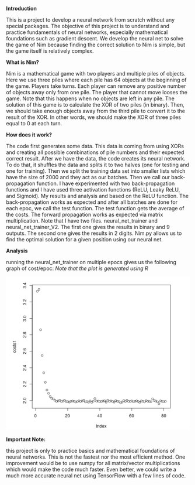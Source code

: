 **Introduction**

This is a project to develop a neural network from scratch without any special packages. The objective of this project is to understand and practice fundamentals of neural networks, especially mathematical foundations such as gradient descent. We develop the neural net to solve the game of Nim because finding the correct solution to Nim is simple, but the game itself is relatively complex.

**What is Nim?**

Nim is a mathematical game with two players and multiple piles of objects. Here we use three piles where each pile has 64 objects at the beginning of the game. Players take turns. Each player can remove any positive number of objects away only from one pile. The player that cannot move looses the game. Note that this happens when no objects are left in any pile. The solution of this game is to calculate the XOR of two piles (in binary). Then, we should take enough objects away from the third pile to convert it to the result of the XOR. In other words, we should make the XOR of three piles equal to 0 at each turn.

**How does it work?**

The code first generates some data. This data is coming from using XORs and creating all possible combinations of pile numbers and their expected correct result. After we have the data, the code creates its neural network. To do that, it shuffles the data and splits it to two halves (one for testing and one for training). Then we split the training data set into smaller lists which have the size of 2000 and they act as our batches. Then we call our back-propagation function. I have experimented with two back-propagation functions and I have used three activation functions (ReLU, Leaky ReLU, and Sigmoid). My results and analysis and based on the ReLU function. The back-propagation works as expected and after all batches are done for each epoc, we call the test function. The test function gets the average of the costs. The forward propagation works as expected via matrix multiplication.
Note that I have two files. neural_net_trainer and neural_net_trainer_V2. The first one gives the results in binary and 9 outputs. The second one gives the results in 2 digits. Nim.py allows us to find the optimal solution for a given position using our neural net.

**Analysis**

running the neural_net_trainer on multiple epocs gives us the following graph of cost/epoc:
_Note that the plot is generated using R_

![plot of cost/epoc](plot.png)

**Important Note:**

this project is only to practice basics and mathematical foundations of neural networks. This is not the fastest nor the most efficient method. One improvement would be to use numpy for all matrix/vector multiplications which would make the code much faster. Even better, we could write a much more accurate neural net using TensorFlow with a few lines of code. 